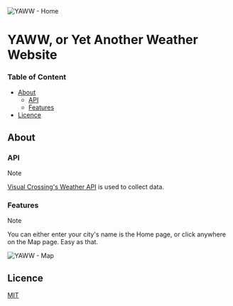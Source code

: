 <img src="https://i.ibb.co/gbqyjM0K/image.png" alt="YAWW - Home" border="0">
<h1>YAWW, or Yet Another Weather Website</h1>

### Table of Content

- [About](#about)
  - [API](#api)
  - [Features](#features)
- [Licence](#licence)

## About

### API

> [!NOTE]
> [Visual Crossing's Weather API](https://www.visualcrossing.com/) is used to collect data.

### Features

> [!NOTE]
> You can either enter your city's name is the Home page, or click anywhere on the Map page. Easy as that.
<img src="https://i.ibb.co/VW3Lzfzr/image.png" alt="YAWW - Map" border="0">

## Licence

[MIT](https://github.com/YetAnotherMechanicusEnjoyer/YAWW/blob/main/LICENSE)
